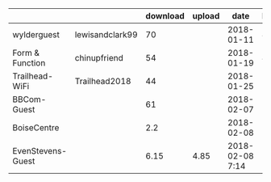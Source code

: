 |                   |                 | download  | upload  | date           |bars|
|-                  |-                |-          |-        |-                  |-  |
|wylderguest        |lewisandclark99  | 70        |         | 2018-01-11        | 4 |
|Form & Function    |chinupfriend     | 54        |         | 2018-01-19        | 4 |
|Trailhead-WiFi     |Trailhead2018    | 44        |         | 2018-01-25        | 5 |
|BBCom-Guest        |                 | 61        |         | 2018-02-07        | 5 |
|BoiseCentre        |                 | 2.2       |         | 2018-02-08        | 5 |
|EvenStevens-Guest  |                 | 6.15      | 4.85    | 2018-02-08 7:14   | 5
